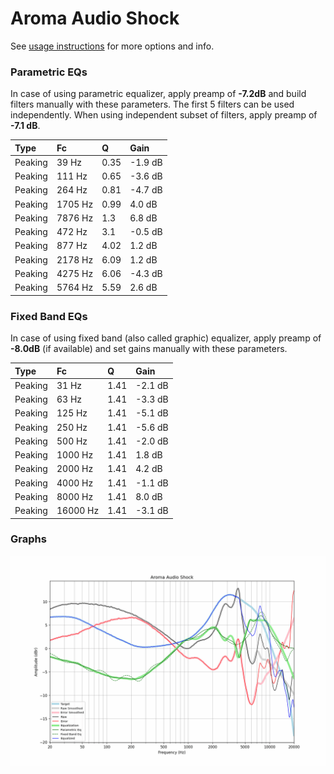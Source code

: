 # Aroma Audio Shock
See [usage instructions](https://github.com/jaakkopasanen/AutoEq#usage) for more options and info.

### Parametric EQs
In case of using parametric equalizer, apply preamp of **-7.2dB** and build filters manually
with these parameters. The first 5 filters can be used independently.
When using independent subset of filters, apply preamp of **-7.1 dB**.

| Type    | Fc      |    Q | Gain    |
|:--------|:--------|:-----|:--------|
| Peaking | 39 Hz   | 0.35 | -1.9 dB |
| Peaking | 111 Hz  | 0.65 | -3.6 dB |
| Peaking | 264 Hz  | 0.81 | -4.7 dB |
| Peaking | 1705 Hz | 0.99 | 4.0 dB  |
| Peaking | 7876 Hz | 1.3  | 6.8 dB  |
| Peaking | 472 Hz  | 3.1  | -0.5 dB |
| Peaking | 877 Hz  | 4.02 | 1.2 dB  |
| Peaking | 2178 Hz | 6.09 | 1.2 dB  |
| Peaking | 4275 Hz | 6.06 | -4.3 dB |
| Peaking | 5764 Hz | 5.59 | 2.6 dB  |

### Fixed Band EQs
In case of using fixed band (also called graphic) equalizer, apply preamp of **-8.0dB**
(if available) and set gains manually with these parameters.

| Type    | Fc       |    Q | Gain    |
|:--------|:---------|:-----|:--------|
| Peaking | 31 Hz    | 1.41 | -2.1 dB |
| Peaking | 63 Hz    | 1.41 | -3.3 dB |
| Peaking | 125 Hz   | 1.41 | -5.1 dB |
| Peaking | 250 Hz   | 1.41 | -5.6 dB |
| Peaking | 500 Hz   | 1.41 | -2.0 dB |
| Peaking | 1000 Hz  | 1.41 | 1.8 dB  |
| Peaking | 2000 Hz  | 1.41 | 4.2 dB  |
| Peaking | 4000 Hz  | 1.41 | -1.1 dB |
| Peaking | 8000 Hz  | 1.41 | 8.0 dB  |
| Peaking | 16000 Hz | 1.41 | -3.1 dB |

### Graphs
![](./Aroma%20Audio%20Shock.png)